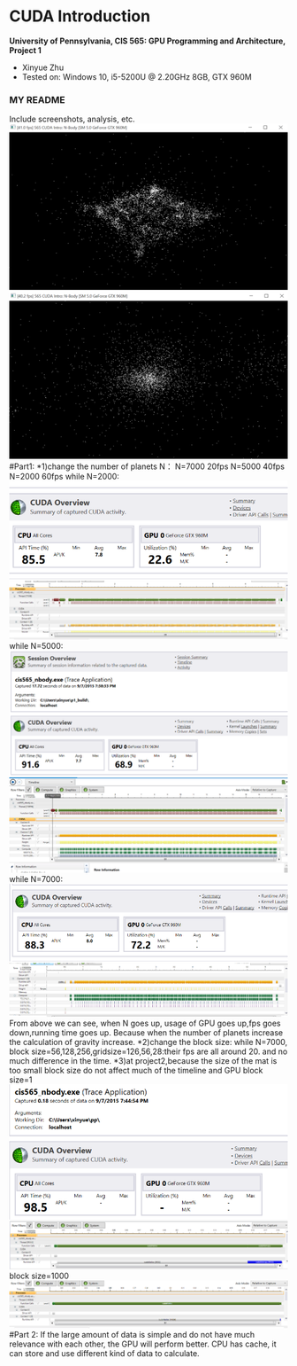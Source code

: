 CUDA Introduction
=================

**University of Pennsylvania, CIS 565: GPU Programming and Architecture, Project 1**

*  Xinyue Zhu
* Tested on:  Windows 10, i5-5200U @ 2.20GHz 8GB, GTX 960M  

### MY README

Include screenshots, analysis, etc. 
![](images/1.png)
![](images/2.png)
#Part1:
*1)change the number of planets N：
 N=7000 20fps
 N=5000 40fps
 N=2000 60fps
 while N=2000:
 ![](images/CUDA_1.1(n=2000).png)
 ![](images/timeline_1.1(n=2000).png)
 while N=5000:
  ![](images/CUDA_1.1.png)
  ![](images/timeline_1.1.png)
 while N=7000:
  ![](images/CUDA_1.1(n=7000).png)
  ![](images/timeline(n=7000).png)
  From above we can see, when N goes up, usage of GPU goes up,fps goes down,running time goes up.
  Because when the number of planets increase the calculation of gravity increase.
*2)change the block size:
while N=7000, block size=56,128,256,gridsize=126,56,28:their fps are all around 20.
and no much difference in the time.
*3)at project2,because the size of the mat is too small block size do not affect much of the timeline and GPU
block size=1
![](images/CUDA_1.2.png)
![](images/timeline_1.2.png)
block size=1000
![](images/time.png)
#Part 2: 
 If the large amount of data is simple and do not have much relevance with each other, the GPU will perform better.
 CPU has cache, it can store and use different kind of data to calculate.

